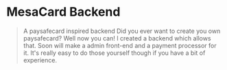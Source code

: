 # MesaCard Backend
> A paysafecard inspired backend
Did you ever want to create you own paysafecard? Well now you can! I created a backend which allows that. Soon will make a admin front-end and a payment processor for it. It's really easy to do those yourself though if you have a bit of experience.
